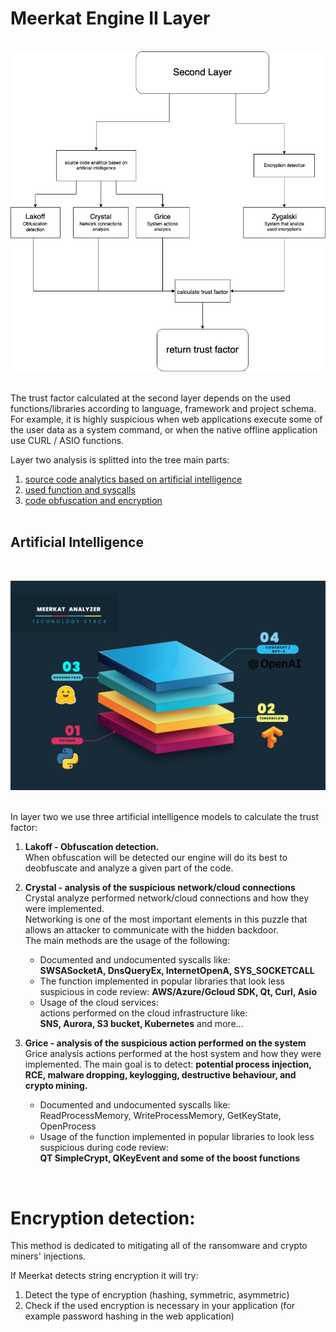 # Meerkat Engine II Layer

<br>
<img src="layer-II-diagram.png" width=700>  
<br><br>  

The trust factor calculated at the second layer depends on the used functions/libraries according to language, framework and project schema.  
For example, it is highly suspicious when web applications execute some of the user data as a system command, or when the native offline application use CURL / ASIO functions.

Layer two analysis is splitted into the tree main parts:
1. [source code analytics based on artificial intelligence](#Artifical_Intelligance)
2. [used function and syscalls](#functions_and_syscalls)
3. [code obfuscation and encryption](#obfuscation_and_encryption)
<br><br>

## Artificial Intelligence  
  
<br>  

![tech_stack](tech_stack.png)
<br><br>

In layer two we use three artificial intelligence models to calculate the trust factor:
1. **Lakoff - Obfuscation detection.**  
    When obfuscation will be detected our engine will do its best to deobfuscate and analyze a given part of the code.  
      
2. **Crystal -  analysis of the suspicious network/cloud connections**  
    Crystal analyze performed network/cloud connections and how they were implemented.  
    Networking is one of the most important elements in this puzzle that allows an attacker to communicate with the hidden backdoor.    
    The main methods are the usage of the following: 
    - Documented and undocumented syscalls like:  
    **SWSASocketA, DnsQueryEx, InternetOpenA, SYS_SOCKETCALL**
    - The function implemented in popular libraries that look less suspicious in code review:
    **AWS/Azure/Gcloud SDK, Qt, Curl, Asio**
    - Usage of the cloud services:  
    actions performed on the cloud infrastructure like:  
    **SNS, Aurora, S3 bucket, Kubernetes** and more...   

3. **Grice - analysis of the suspicious action performed on the system**   
    Grice analysis actions performed at the host system and how they were implemented. 
    The main goal is to detect: **potential process injection, RCE, malware dropping, keylogging, destructive behaviour, and crypto mining.** 
    - Documented and undocumented syscalls like:  
    ReadProcessMemory, WriteProcessMemory, GetKeyState, OpenProcess  
    - Usage of the function implemented in popular libraries to look less suspicious during code review:  
    **QT SimpleCrypt, QKeyEvent and some of the boost functions**  
  
<br>  

# Encryption detection:
This method is dedicated to mitigating all of the ransomware and crypto miners' injections.

If Meerkat detects string encryption it will try:
1. Detect the type of encryption (hashing, symmetric, asymmetric)
2. Check if the used encryption is necessary in your application (for example password hashing in the web application)
